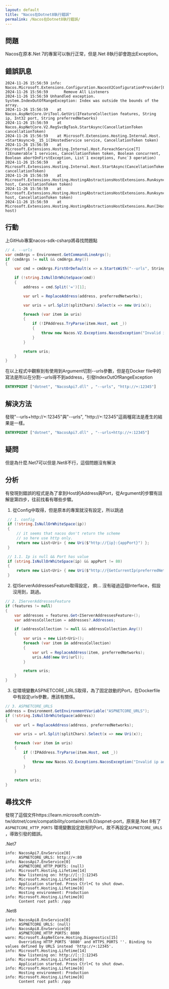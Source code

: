 ```yaml
---
layout: default
title: "Nacos在Dotnet8執行錯誤"
permalink: /Nacos在Dotnet8執行錯誤/
---
```


## 問題
Nacos在原本.Net 7的專案可以執行正常，但是.Net 8執行卻會跑出Exception。

## 錯誤訊息
``` log
2024-11-26 15:56:59 info: Nacos.Microsoft.Extensions.Configuration.NacosV2ConfigurationProvider[0]
2024-11-26 15:56:59       Remove All Listeners
2024-11-26 15:56:59 Unhandled exception. System.IndexOutOfRangeException: Index was outside the bounds of the array.
2024-11-26 15:56:59    at Nacos.AspNetCore.UriTool.GetUri(IFeatureCollection features, String ip, Int32 port, String preferredNetworks)
2024-11-26 15:56:59    at Nacos.AspNetCore.V2.RegSvcBgTask.StartAsync(CancellationToken cancellationToken)
2024-11-26 15:56:59    at Microsoft.Extensions.Hosting.Internal.Host.<StartAsync>b__15_1(IHostedService service, CancellationToken token)
2024-11-26 15:56:59    at Microsoft.Extensions.Hosting.Internal.Host.ForeachService[T](IEnumerable`1 services, CancellationToken token, Boolean concurrent, Boolean abortOnFirstException, List`1 exceptions, Func`3 operation)
2024-11-26 15:56:59    at Microsoft.Extensions.Hosting.Internal.Host.StartAsync(CancellationToken cancellationToken)
2024-11-26 15:56:59    at Microsoft.Extensions.Hosting.HostingAbstractionsHostExtensions.RunAsync(IHost host, CancellationToken token)
2024-11-26 15:56:59    at Microsoft.Extensions.Hosting.HostingAbstractionsHostExtensions.RunAsync(IHost host, CancellationToken token)
2024-11-26 15:56:59    at Microsoft.Extensions.Hosting.HostingAbstractionsHostExtensions.Run(IHost host)
```

## 行動
上GitHub專案nacos-sdk-csharp將尋找問題點
``` C#
// 4. --urls
var cmdArgs = Environment.GetCommandLineArgs();
if (cmdArgs != null && cmdArgs.Any())
{
    var cmd = cmdArgs.FirstOrDefault(x => x.StartsWith("--urls", StringComparison.OrdinalIgnoreCase));

    if (!string.IsNullOrWhiteSpace(cmd))
    {
        address = cmd.Split('=')[1];

        var url = ReplaceAddress(address, preferredNetworks);

        var uris = url.Split(splitChars).Select(x => new Uri(x));

        foreach (var item in uris)
        {
            if (!IPAddress.TryParse(item.Host, out _))
            {
                throw new Nacos.V2.Exceptions.NacosException("Invalid ip address from --urls");
            }
        }

        return uris;
    }
}
```

在以上程式中觀察到有使用到Argument切割--urls參數，但是在Docker file中的寫法是所以在分割--urls得不到address，引發IndexOutOfRangeException
``` Dockerfile
ENTRYPOINT ["dotnet", "NacosApi7.dll" , "--urls", "http://+:12345"]
```

## 解決方法
發現"--urls+http://+:12345"與"--urls", "http://+:12345"這兩種寫法是產生的結果是一樣。
``` Dockerfile
ENTRYPOINT ["dotnet", "NacosApi7.dll" , "--urls+http://+:12345"]
```

## 疑問
但是為什麼.Net7可以但是.Net8不行，這個問題沒有解決

## 分析
有發現到錯誤的程式是為了拿到Host的Address與Port，從Argument的步驟有註解是第四步，往前找看有哪些步驟。

1. 從Config中取得，但是原本的專案就沒有設定，所以跳過
``` C#
 // 1. config
 if (!string.IsNullOrWhiteSpace(ip))
 {
     // it seems that nacos don't return the scheme
     // so here use http only.
     return new List<Uri> { new Uri($"http://{ip}:{appPort}") };
 }

 // 1.1. Ip is null && Port has value
 if (string.IsNullOrWhiteSpace(ip) && appPort != 80)
 {
     return new List<Uri> { new Uri($"http://{GetCurrentIp(preferredNetworks)}:{appPort}") };
 }
```

2. 從IServerAddressesFeature取得設定， 痾... 沒有碰過這個Interface，假設沒用到，跳過。
``` C#
// 2. IServerAddressesFeature
if (features != null)
{
    var addresses = features.Get<IServerAddressesFeature>();
    var addressCollection = addresses?.Addresses;

    if (addressCollection != null && addressCollection.Any())
    {
        var uris = new List<Uri>();
        foreach (var item in addressCollection)
        {
            var url = ReplaceAddress(item, preferredNetworks);
            uris.Add(new Uri(url));
        }

        return uris;
    }
}
```

3. 從環境變數ASPNETCORE_URLS取得，為了固定啟動的Port，在Dockerfile中有設定urls參數，應該有關係。
``` C#
// 3. ASPNETCORE_URLS
address = Environment.GetEnvironmentVariable("ASPNETCORE_URLS");
if (!string.IsNullOrWhiteSpace(address))
{
    var url = ReplaceAddress(address, preferredNetworks);

    var uris = url.Split(splitChars).Select(x => new Uri(x));

    foreach (var item in uris)
    {
        if (!IPAddress.TryParse(item.Host, out _))
        {
            throw new Nacos.V2.Exceptions.NacosException("Invalid ip address from ASPNETCORE_URLS");
        }
    }

    return uris;
}
```

## 尋找文件
發現了這個文件https://learn.microsoft.com/zh-tw/dotnet/core/compatibility/containers/8.0/aspnet-port，原來是.Net 8有了`ASPNETCORE_HTTP_PORTS` 環境變數設定啟用的Port，故不再設定`ASPNETCORE_URLS` ，導致引發的錯誤。

.Net7
``` log
info: NacosApi7.EnvService[0]
      ASPNETCORE_URLS: http://+:80
info: NacosApi7.EnvService[0]
      ASPNETCORE_HTTP_PORTS: (null)
info: Microsoft.Hosting.Lifetime[14]
      Now listening on: http://[::]:12345
info: Microsoft.Hosting.Lifetime[0]
      Application started. Press Ctrl+C to shut down.
info: Microsoft.Hosting.Lifetime[0]
      Hosting environment: Production
info: Microsoft.Hosting.Lifetime[0]
      Content root path: /app
```

.Net8
``` log
info: NacosApi8.EnvService[0]
      ASPNETCORE_URLS: (null)
info: NacosApi8.EnvService[0]
      ASPNETCORE_HTTP_PORTS: 8080
warn: Microsoft.AspNetCore.Hosting.Diagnostics[15]
      Overriding HTTP_PORTS '8080' and HTTPS_PORTS ''. Binding to values defined by URLS instead 'http://+:12345'.
info: Microsoft.Hosting.Lifetime[14]
      Now listening on: http://[::]:12345
info: Microsoft.Hosting.Lifetime[0]
      Application started. Press Ctrl+C to shut down.
info: Microsoft.Hosting.Lifetime[0]
      Hosting environment: Production
info: Microsoft.Hosting.Lifetime[0]
      Content root path: /app
```